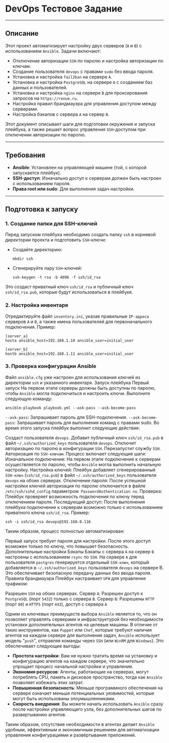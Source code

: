 # DevOps Тестовое Задание

---

## Описание

Этот проект автоматизирует настройку двух серверов (`A` и `B`) с использованием `Ansible`. Задачи включают:

- Отключение авторизации `SSH` по паролю и настройка авторизации по ключам.
- Создание пользователя `devops` с правами `sudo` без ввода пароля.
- Установка и настройка `fail2ban` на сервере `A`.
- Установка и настройка `PostgreSQL` на сервере `A` с созданием баз данных и пользователей.
- Установка и настройка `nginx` на сервере `B` для проксирования запросов на `https://renue.ru`.
- Настройка правил брандмауэра для управления доступом между серверами.
- Настройка бэкапов с сервера `A` на сервер `B`.

Этот документ описывает шаги для подготовки окружения и запуска плейбука, а также решает вопрос управления `SSH`-доступом при отключении авторизации по паролю.

---

## Требования

- **Ansible**: Установлен на управляющей машине (той, с которой запускается плейбук).
- **SSH-доступ**: Изначально доступ к серверам должен быть настроен с использованием пароля.
- **Права root или sudo**: Для выполнения задач настройки.

---

## Подготовка к запуску

### 1. Создание папки для SSH-ключей
Перед запуском плейбука необходимо создать папку `ssh` в корневой директории проекта и подготовить `SSH`-ключи:

- Создайте директорию:
  ```
  mkdir ssh
- Сгенерируйте пару `SSH`-ключей:
  ```
  ssh-keygen -t rsa -b 4096 -f ssh/id_rsa
Это создаст приватный ключ `ssh/id_rsa` и публичный ключ `ssh/id_rsa.pub`, которые будут использоваться в плейбуке.

### 2. Настройка инвентаря
Отредактируйте файл `inventory.ini`, указав правильные `IP-адреса` серверов `A` и `B`, а также имена пользователей для первоначального подключения. Пример:

```
[server_a]
hosta ansible_host=192.168.1.10 ansible_user=initial_user

[server_b]
hostb ansible_host=192.168.1.11 ansible_user=initial_user
```
### 3. Проверка конфигурации Ansible
Файл `ansible.cfg` уже настроен для использования ключей из директории `ssh` и указанного инвентаря.
Запуск плейбука
Первый запуск
На первом этапе серверы должны быть доступны по паролю, чтобы `Ansible` могла подключиться и настроить ключи. Выполните следующую команду:

```
ansible-playbook playbook.yml --ask-pass --ask-become-pass
```
`--ask-pass`: Запрашивает пароль для SSH-подключения.
`--ask-become-pass`: Запрашивает пароль для выполнения команд с правами sudo.
Во время этого запуска плейбук выполнит следующие действия:

Создаст пользователя `devops`.
Добавит публичный ключ `ssh/id_rsa.pub` в файл `~/.ssh/authorized_keys` пользователя `devops`.
Отключит авторизацию по паролю в конфигурации `SSH`.
Перезапустит службу `SSH`.
Авторизация по `SSH-ключам`. Процесс включает следующие шаги:
Изначальное подключение: На первом этапе подключение к серверам осуществляется по паролю, чтобы `Ansible` могла выполнить начальную настройку.
Настройка ключей: Плейбук добавляет сгенерированный `SSH-ключ` (`ssh/id_rsa.pub`) в файл `~/.ssh/authorized_keys` пользователя `devops` на обоих серверах.
Отключение пароля: После успешной настройки ключей авторизация по паролю отключается в файле `/etc/ssh/sshd_config` параметром` PasswordAuthentication no`.
Проверка: Плейбук проверяет возможность подключения по ключу перед отключением пароля.
Последующий доступ: После выполнения плейбука подключение к серверам возможно только с использованием приватного ключа `ssh/id_rsa`.
Пример:
```
ssh -i ssh/id_rsa devops@192.168.0.116
```
Таким образом, процесс полностью автоматизирован:

Первый запуск требует пароля для настройки.
После этого доступ возможен только по ключу, что повышает безопасность.
Дополнительные настройки
Бэкапы
Бэкапы с сервера `A` на сервер `B` настроены с использованием `rsync` по `SSH`.
На сервере `A` для пользователя `postgres` генерируется отдельный `SSH-ключ`, который добавляется в `~/.ssh/authorized_keys` пользователя `devops` на сервере B.
Это обеспечивает безопасную передачу данных без ввода пароля.
Правила брандмауэра
Плейбук настраивает `UFW` для управления трафиком:

Разрешен `SSH` на обоих серверах.
Сервер `A`: Разрешен доступ к `PostgreSQL` (порт `5432`) только с сервера `B`.
Сервер `B`: Разрешены `HTTP` (порт `80`) и `HTTPS` (порт `443`), доступ с сервера `A` 

Одним из ключевых преимуществ выбора `Ansible` является то, что он позволяет управлять серверами и инфраструктурой без необходимости установки дополнительных агентов на целевые машины. В отличие от таких инструментов, как `Puppet` или `Chef`, которые требуют наличия агентов на каждом сервере для выполнения задач, `Ansible` использует модель "`push`", отправляя команды через `SSH` (или `WinRM` для `Windows`). Это обеспечивает следующие выгоды:

- **Простота настройки**: Вам не нужно тратить время на установку и конфигурацию агентов на каждом сервере, что значительно упрощает процесс начальной настройки и управления.
- **Экономия ресурсов**: Агенты, работающие на серверах, могут потреблять CPU, память и дисковое пространство, тогда как `Ansible` позволяет избежать этих затрат.
- **Повышенная безопасность**: Меньше программного обеспечения на сервере означает меньше потенциальных уязвимостей, которые могут быть использованы злоумышленниками.
- **Скорость внедрения**: Вы можете начать использовать `Ansible` сразу после настройки управляющего узла, без дополнительных шагов по развертыванию агентов.

Таким образом, отсутствие необходимости в агентах делает `Ansible` удобным, эффективным и экономичным решением для автоматизации управления конфигурациями и развёртывания приложений.